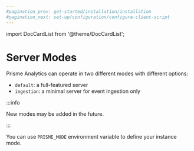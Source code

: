 ```yaml
---
#pagination_prev: get-started/installation/installation
#pagination_next: set-up/configuration/configure-client-script
---
```


import DocCardList from '@theme/DocCardList';

# Server Modes

Prisme Analytics can operate in two different modes with different options:

* `default`: a full-featured server
* `ingestion`: a minimal server for event ingestion only

:::info

New modes may be added in the future.

:::

You can use `PRISME_MODE` environment variable to define your instance mode.

<DocCardList />

